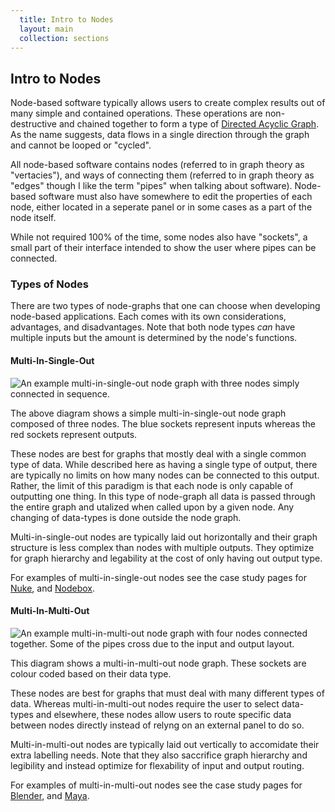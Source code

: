 ```yaml
---
  title: Intro to Nodes
  layout: main
  collection: sections
---
```


## Intro to Nodes

Node-based software typically allows users to create complex results out of many simple and contained operations.  These operations are non-destructive and chained together to form a type of [Directed Acyclic Graph](https://en.wikipedia.org/wiki/Directed_acyclic_graph).  As the name suggests, data flows in a single direction through the graph and cannot be looped or "cycled".

All node-based software contains nodes (referred to in graph theory as "vertacies"), and ways of connecting them (referred to in graph theory as "edges" though I like the term "pipes" when talking about software).  Node-based software must also have somewhere to edit the properties of each node, either located in a seperate panel or in some cases as a part of the node itself.

While not required 100% of the time, some nodes also have "sockets", a small part of their interface intended to show the user where pipes can be connected.

### Types of Nodes

There are two types of node-graphs that one can choose when developing node-based applications.  Each comes with its own considerations, advantages, and disadvantages.  Note that both node types _can_ have multiple inputs but the amount is determined by the node's functions.

#### Multi-In-Single-Out

![An example multi-in-single-out node graph with three nodes simply connected in sequence.](../img/multi-in-single-out-example.svg)

The above diagram shows a simple multi-in-single-out node graph composed of three nodes.  The blue sockets represent inputs whereas the red sockets represent outputs.

These nodes are best for graphs that mostly deal with a single common type of data.  While described here as having a single type of output, there are typically no limits on how many nodes can be connected to this output.  Rather, the limit of this paradigm is that each node is only capable of outputting one thing.  In this type of node-graph all data is passed through the entire graph and utalized when called upon by a given node.  Any changing of data-types is done outside the node graph.

Multi-in-single-out nodes are typically laid out horizontally and their graph structure is less complex than nodes with multiple outputs.  They optimize for graph hierarchy and legability at the cost of only having out output type.

For examples of multi-in-single-out nodes see the case study pages for [Nuke](../casestudies/nuke), and [Nodebox](../casestudies/nodebox).

#### Multi-In-Multi-Out

![An example multi-in-multi-out node graph with four nodes connected together.  Some of the pipes cross due to the input and output layout.](../img/multi-in-multi-out-example.svg)

This diagram shows a multi-in-multi-out node graph.  These sockets are colour coded based on their data type.

These nodes are best for graphs that must deal with many different types of data.  Whereas multi-in-multi-out nodes require the user to select data-types and elsewhere, these nodes allow users to route specific data between nodes directly instead of relyng on an external panel to do so.

Multi-in-multi-out nodes are typically laid out vertically to accomidate their extra labelling needs.  Note that they also saccrifice graph hierarchy and legibility and instead optimize for flexability of input and output routing.

For examples of multi-in-multi-out nodes see the case study pages for [Blender](../casestudies/blender), and [Maya](../casestudies/maya).